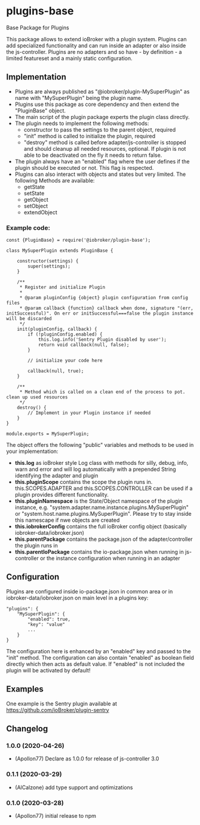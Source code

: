 # plugins-base
Base Package for Plugins

This package allows to extend ioBroker with a plugin system. Plugins can add specialized functionality and can run inside an adapter or also inside the js-controller.
Plugins are no adapters and so have - by definition - a limited featureset and a mainly static configuration.

## Implementation 

* Plugins are always published as "@iobroker/plugin-MySuperPlugin" as name with "MySuperPlugin" being the plugin name.
* Plugins use this package as core dependency and then extend the "PluginBase" object.
* The main script of the plugin package experts the plugin class directly.
* The plugin needs to implement the following methods:
  * constructor to pass the settings to the parent object, required
  * "init" method is called to initialize the plugin, required
  * "destroy" method is called before adapter/js-controller is stopped and should cleanup all needed resources, optional. If plugin is not able to be deactivated on the fly it needs to return false.
* The plugin always have an "enabled" flag where the user defines if the plugin should be executed or not. This flag is respected.
* Plugins can also interact with objects and states but very limited. The following Methods are available:
  * getState
  * setState
  * getObject
  * setObject
  * extendObject

### Example code:

```
const {PluginBase} = require('@iobroker/plugin-base');

class MySuperPlugin extends PluginBase {

    constructor(settings) {
        super(settings);
    }

    /**
     * Register and initialize Plugin
     *
     * @param pluginConfig {object} plugin configuration from config files
     * @param callback {function} callback when done, signature "(err, initSuccessful)". On err or initSuccessful===false the plugin instance will be discarded
     */
    init(pluginConfig, callback) {
        if (!pluginConfig.enabled) {
            this.log.info('Sentry Plugin disabled by user');
            return void callback(null, false);
        }

        // initialize your code here

        callback(null, true);
    }

    /**
     * Method which is called on a clean end of the process to pot. clean up used resources
     */
    destroy() {
        // Implement in your Plugin instance if needed
    }
}

module.exports = MySuperPlugin;
``` 

The object offers the following "public" variables and methods to be used in your implementation:
* **this.log** as ioBroker style Log class with methods for silly, debug, info, warn and error and will log automatically with a prepended String identifying the adapter and plugin
* **this.pluginScope** contains the scope the plugin runs in. this.SCOPES.ADAPTER and this.SCOPES.CONTROLLER can be used if a plugin provides different functionality.
* **this.pluginNamespace** is the State/Object namespace of the plugin instance, e.g. "system.adapter.name.instance.plugins.MySuperPlugin" or "system.host.name.plugins.MySuperPlugin". Please try to stay inside this namescape if nwe objects are created 
* **this.iobrokerConfig** contains the full ioBroker config object (basically iobroker-data/iobroker.json) 
* **this.parentPackage** contains the package.json of the adapter/controller the plugin runs in
* **this.parentIoPackage** contains the io-package.json when running in js-controller or the instance configuration when running in an adapter
 
## Configuration

Plugins are configured inside io-package.json in common area or in iobroker-data/iobroker.json on main level in a plugins key:

```
"plugins": {
    "MySuperPlugin": {
        "enabled": true,
        "key": "value"
        ...
    }
}
```
The configuration here is enhanced by an "enabled" key and passed to the "init" method. The configuration can also contain "enabled" as boolean field directly which then acts as default value. If "enabled" is not included the plugin will be activated by default!

## Examples
One example is the Sentry plugin available at https://github.com/ioBroker/plugin-sentry

## Changelog

### 1.0.0 (2020-04-26)
* (Apollon77) Declare as 1.0.0 for release of js-controller 3.0

### 0.1.1 (2020-03-29)
* (AlCalzone) add type support and optimizations

### 0.1.0 (2020-03-28)
* (Apollon77) initial release to npm